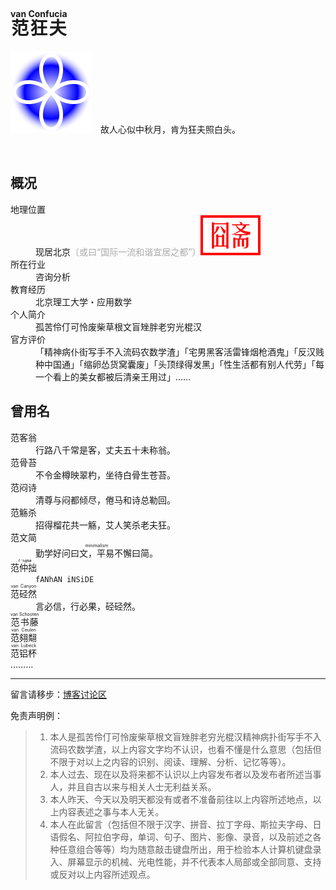 # <ruby>范狂夫<rt>van Confucia</rt></ruby>

![](https://github.com/fanhan-inside/fanhan-inside/raw/master/icon_dynamic.svg)&emsp;故人心似中秋月，肯为狂夫照白头。

<br />

## 概况

<dl>
  <dt>地理位置</dt>
  <dd>现居北京<span style="color: darkgray;">〔或曰“国际一流和谐宜居之都”〕</span><img src="https://github.com/fanhan-inside/fanhan-inside/raw/master/seal_room.svg" /></dd>
  <dt>所在行业</dt>
  <dd>咨询分析</dd>
  <dt>教育经历</dt>
  <dd>北京理工大学・应用数学</dd>
  <dt>个人简介</dt>
  <dd>孤苦伶仃可怜废柴草根文盲矬胖老穷光棍汉</dd>
  <dt>官方评价</dt>
  <dd>「精神病仆街写手不入流码农数学渣」「宅男黑客活雷锋烟枪酒鬼」「反汉贱种中国通」「缩卵怂货窝囊废」「头顶绿得发黑」「性生活都有别人代劳」「每一个看上的美女都被后清亲王用过」……</dd>
</dl>

## 曾用名

<dl>
  <dt>范客翁</dt>
  <dd>行路八千常是客，丈夫五十未称翁。</dd>
  <dt>范骨苔</dt>
  <dd>不令金樽映翠杓，坐待白骨生苍苔。</dd>
  <dt>范闷诗</dt>
  <dd>清尊与闷都倾尽，倦马和诗总勒回。</dd>
  <dt>范觞杀</dt>
  <dd>招得榴花共一觞，艾人笑杀老夫狂。</dd>
  <dt>范文简</dt>
  <dd><ruby>勤学好问曰文，平易不懈曰简。<rt>minimalism</rt></ruby></dd>
  <dt><ruby>范仲拙<rt><code>.f'h@N#</code></rt></ruby></dt>
  <dd><code>fANhAN iNSiDE</code></dd>
  <dt><ruby>范硁然<rt>van Canyon</rt></ruby></dt>
  <dd>言必信，行必果，硁硁然。</dd>
  <dt><ruby>范书藤<rt>van Schooten</rt></ruby></dt>
  <dt><ruby>范翗翷<rt>van Ceulen</rt></ruby></dt>
  <dt><ruby>范铝杯<rt>van Lübeck</rt></ruby></dt>
  <dt>………</dt>
</dl>

***

留言请移步：[博客讨论区](https://github.com/fanhan-inside/fanhan-inside.github.io/issues)

免责声明例：

> 1. 本人是孤苦伶仃可怜废柴草根文盲矬胖老穷光棍汉精神病扑街写手不入流码农数学渣，以上内容文字均不认识，也看不懂是什么意思（包括但不限于对以上之内容的识别、阅读、理解、分析、记忆等等）。
> 2. 本人过去、现在以及将来都不认识以上内容发布者以及发布者所述当事人，并且自古以来与相关人士无利益关系。
> 3. 本人昨天、今天以及明天都没有或者不准备前往以上内容所述地点，以上内容表述之事与本人无关。
> 4. 本人在此留言（包括但不限于汉字、拼音、拉丁字母、斯拉夫字母、日语假名、阿拉伯字母，单词、句子、图片、影像、录音，以及前述之各种任意组合等等）均为随意敲击键盘所出，用于检验本人计算机键盘录入、屏幕显示的机械、光电性能，并不代表本人局部或全部同意、支持或反对以上内容所述观点。

